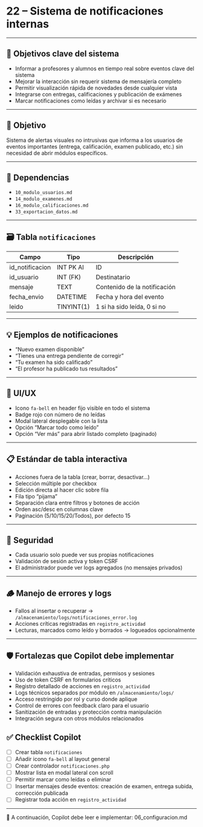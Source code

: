 # 22 – Sistema de notificaciones internas

---

## 🎯 Objetivos clave del sistema

- Informar a profesores y alumnos en tiempo real sobre eventos clave del sistema  
- Mejorar la interacción sin requerir sistema de mensajería completo  
- Permitir visualización rápida de novedades desde cualquier vista  
- Integrarse con entregas, calificaciones y publicación de exámenes  
- Marcar notificaciones como leídas y archivar si es necesario  

---

## 🧭 Objetivo

Sistema de alertas visuales no intrusivas que informa a los usuarios de eventos importantes (entrega, calificación, examen publicado, etc.) sin necesidad de abrir módulos específicos.

---

## 🔗 Dependencias

- `10_modulo_usuarios.md`
- `14_modulo_examenes.md`
- `16_modulo_calificaciones.md`
- `33_exportacion_datos.md`

---

## 🗃️ Tabla `notificaciones`

| Campo            | Tipo         | Descripción                         |
|------------------|--------------|-------------------------------------|
| id_notificacion  | INT PK AI    | ID                                  |
| id_usuario       | INT (FK)     | Destinatario                        |
| mensaje          | TEXT         | Contenido de la notificación        |
| fecha_envio      | DATETIME     | Fecha y hora del evento             |
| leido            | TINYINT(1)   | 1 si ha sido leída, 0 si no         |

---

## 💡 Ejemplos de notificaciones

- “Nuevo examen disponible”  
- “Tienes una entrega pendiente de corregir”  
- “Tu examen ha sido calificado”  
- “El profesor ha publicado tus resultados”

---

## 🧪 UI/UX

- Icono `fa-bell` en header fijo visible en todo el sistema  
- Badge rojo con número de no leídas  
- Modal lateral desplegable con la lista  
- Opción “Marcar todo como leído”  
- Opción “Ver más” para abrir listado completo (paginado)  

---

## 📋 Estándar de tabla interactiva

- Acciones fuera de la tabla (crear, borrar, desactivar…)  
- Selección múltiple por checkbox  
- Edición directa al hacer clic sobre fila  
- Fila tipo “pijama”  
- Separación clara entre filtros y botones de acción  
- Orden asc/desc en columnas clave  
- Paginación (5/10/15/20/Todos), por defecto 15  

---

## 🔐 Seguridad

- Cada usuario solo puede ver sus propias notificaciones  
- Validación de sesión activa y token CSRF  
- El administrador puede ver logs agregados (no mensajes privados)

---

## 🪵 Manejo de errores y logs

- Fallos al insertar o recuperar → `/almacenamiento/logs/notificaciones_error.log`  
- Acciones críticas registradas en `registro_actividad`  
- Lecturas, marcados como leído y borrados → logueados opcionalmente  

---

## 🛡️ Fortalezas que Copilot debe implementar

- Validación exhaustiva de entradas, permisos y sesiones
- Uso de token CSRF en formularios críticos
- Registro detallado de acciones en `registro_actividad`
- Logs técnicos separados por módulo en `/almacenamiento/logs/`
- Acceso restringido por rol y curso donde aplique
- Control de errores con feedback claro para el usuario
- Sanitización de entradas y protección contra manipulación
- Integración segura con otros módulos relacionados


## ✅ Checklist Copilot

- [ ] Crear tabla `notificaciones`  
- [ ] Añadir icono `fa-bell` al layout general  
- [ ] Crear controlador `notificaciones.php`  
- [ ] Mostrar lista en modal lateral con scroll  
- [ ] Permitir marcar como leídas o eliminar  
- [ ] Insertar mensajes desde eventos: creación de examen, entrega subida, corrección publicada  
- [ ] Registrar toda acción en `registro_actividad`

---

📌 A continuación, Copilot debe leer e implementar: 06_configuracion.md
